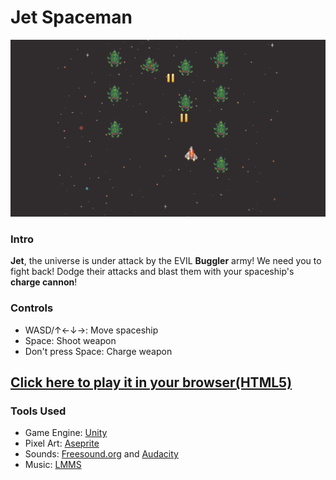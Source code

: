 # Jet Spaceman
![Jet Spaceman Screenshot](/imgs/jetspaceman1.png)

### Intro
**Jet**, the universe is under attack by the EVIL **Buggler** army! We need you to fight back! 
Dodge their attacks and blast them with your spaceship's **charge cannon**!

### Controls
- WASD/↑←↓→: Move spaceship
- Space: Shoot weapon
- Don't press Space: Charge weapon

## [Click here to play it in your browser(HTML5)](https://fishwash.github.io/jet-spaceman/)

### Tools Used
- Game Engine: [Unity](https://unity.com/)
- Pixel Art: [Aseprite](https://www.aseprite.org/)
- Sounds: [Freesound.org](https://freesound.org/) and [Audacity](https://www.audacityteam.org/)
- Music: [LMMS](https://lmms.io/)
